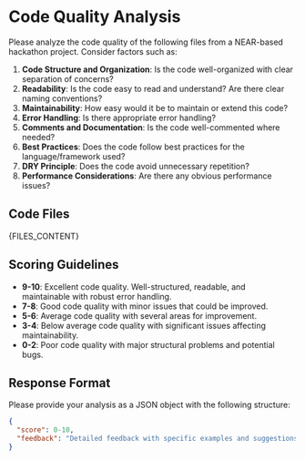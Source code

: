 # Code Quality Analysis

Please analyze the code quality of the following files from a NEAR-based hackathon project. Consider factors such as:

1. **Code Structure and Organization**: Is the code well-organized with clear separation of concerns?
2. **Readability**: Is the code easy to read and understand? Are there clear naming conventions?
3. **Maintainability**: How easy would it be to maintain or extend this code?
4. **Error Handling**: Is there appropriate error handling?
5. **Comments and Documentation**: Is the code well-commented where needed?
6. **Best Practices**: Does the code follow best practices for the language/framework used?
7. **DRY Principle**: Does the code avoid unnecessary repetition?
8. **Performance Considerations**: Are there any obvious performance issues?

## Code Files

{FILES_CONTENT}

## Scoring Guidelines

- **9-10**: Excellent code quality. Well-structured, readable, and maintainable with robust error handling.
- **7-8**: Good code quality with minor issues that could be improved.
- **5-6**: Average code quality with several areas for improvement.
- **3-4**: Below average code quality with significant issues affecting maintainability.
- **0-2**: Poor code quality with major structural problems and potential bugs.

## Response Format

Please provide your analysis as a JSON object with the following structure:

```json
{
  "score": 0-10,
  "feedback": "Detailed feedback with specific examples and suggestions for improvement..."
}
